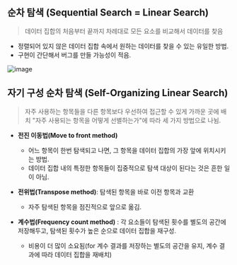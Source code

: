 ## 순차 탐색 (Sequential Search = Linear Search)
> 데이터 집합의 처음부터 끝까지 차례대로 모든 요소를 비교해서 데이터를 찾음

* 정렬되어 있지 않은 데이터 집합 속에서 원하는 데이터를 찾을 수 있는 유일한 방법.
* 구현이 간단해서 버그를 만들 가능성이 적음.

![image](https://user-images.githubusercontent.com/22133824/145452877-262ef897-114f-4e1d-b861-bf15b08412b5.png)


## 자기 구성 순차 탐색 (Self-Organizing Linear Search)
> 자주 사용하는 항목들을 다른 항목보다 우선하여 접근할 수 있게 가까운 곳에 배치
> "자주 사용되는 항목을 어떻게 선별하는가"에 따라 세 가지 방법으로 나뉨.

* **전진 이동법(Move to front method)**
  * 어느 항목이 한번 탐색되고 나면, 그 항목을 데이터 집합의 가장 앞에 위치시키는 방법.
  * 데이터 집합 내의 특정한 항목들이 집중적으로 탐색 대상이 된다는 것은 흔한 일이 아님.

* **전위법(Transpose method)**: 탐색된 항목을 바로 이전 항목과 교환
  * 자주 탐색된 항목을 점진적으로 앞으로 옮김.

* **계수법(Frequency count method)** : 각 요소들이 탐색된 횟수를 별도의 공간에 저장해두고, 탐색된 횟수가 높은 순으로 데이터 집합을 재구성.
  * 비용이 더 많이 소요됨(for 계수 결과를 저장하는 별도의 공간을 유지, 계수 결과에 따라 데이터 집합을 재배치)
